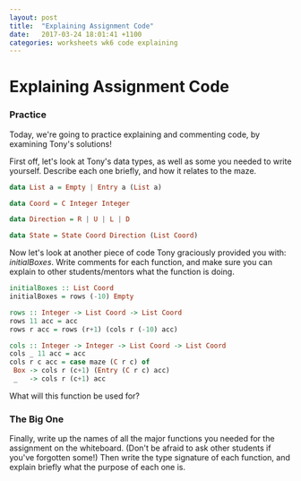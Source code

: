 ```yaml
---
layout: post
title:  "Explaining Assignment Code"
date:   2017-03-24 18:01:41 +1100
categories: worksheets wk6 code explaining
---
```


# Explaining Assignment Code
 ### Practice  
 Today, we're going to practice explaining and commenting code, by examining Tony's solutions!
 
 First off, let's look at Tony's data types, as well as some you needed to write yourself. Describe each one briefly, and how it relates to the maze.
  ```Haskell
data List a = Empty | Entry a (List a)

data Coord = C Integer Integer

data Direction = R | U | L | D

data State = State Coord Direction (List Coord)
 ```
 
 Now let's look at another piece of code Tony graciously provided you with: *initialBoxes*. Write comments for each function, and make sure you can explain to other students/mentors what the function is doing.
 
 ```Haskell
 initialBoxes :: List Coord
initialBoxes = rows (-10) Empty

rows :: Integer -> List Coord -> List Coord
rows 11 acc = acc
rows r acc = rows (r+1) (cols r (-10) acc)

cols :: Integer -> Integer -> List Coord -> List Coord
cols _ 11 acc = acc
cols r c acc = case maze (C r c) of
  Box -> cols r (c+1) (Entry (C r c) acc)
  _   -> cols r (c+1) acc
 ```
 
 What will this function be used for?
 
 ### The Big One
 Finally, write up the names of all the major functions you needed for the assignment on the whiteboard. (Don't be afraid to ask other students if you've forgotten some!) Then write the type signature of each function, and explain briefly what the purpose of each one is.
 

